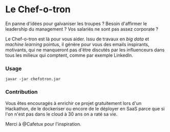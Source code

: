 # Le Chef-o-tron

En panne d'idées pour galvaniser les troupes ? 
Besoin d'affirmer le leadership du management ? 
Vos salariés ne sont pas assez corporate ?

Le Chef-o-tron est là pour vous aider. Issu de travaux en *big data* et *machine learning* pointus, il génère pour vous 
des emails inspirants, motivants, qui ne manqueront pas d'être discutés par les influenceurs dans tous les milieux qui 
comptent, comme par exemple LinkedIn.

### Usage
``javar -jar chefotron.jar``

### Contribution

Vous êtes encouragés à enrichir ce projet gratuitement lors d'un Hackathon, de le dockeriser ou encore de le déployer 
en SaaS parce que si l'on n'est pas dans le cloud à 30 ans on a raté sa vie.

Merci à @Cafetux pour l'inspiration.
 